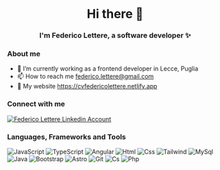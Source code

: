<h1 align="center">Hi there 👋</h1>
<h3 align="center">I'm Federico Lettere, a software developer ✨</h3>

<h3 align="left">About me</h3>
<ul>
  <li>💼 I’m currently working as a frontend developer in Lecce, Puglia</li>
  <li>📫 How to reach me <a href="mailto:federico.lettere@gmail.com" target="blank">federico.lettere@gmail.com</a></li>
  <li>🚀 My website <a href="https://cvfedericolettere.netlify.app" target="_blank">https://cvfedericolettere.netlify.app</a></li>
</ul>

<h3 align="left">Connect with me</h3>
<p align="left">
  <a href="https://it.linkedin.com/in/federico-lettere-418517162" target="blank">
    <img align="center" src="https://img.shields.io/badge/LinkedIn-0077B5?style=for-the-badge&logo=linkedin&logoColor=white" alt="Federico Lettere Linkedin Account" />
  </a>
</p>

<h3 align="left">Languages, Frameworks and Tools</h3>
<p align="left">
  <img src="https://img.shields.io/badge/JavaScript-F7DF1E.svg?style=for-the-badge&logo=JavaScript&logoColor=black" alt="JavaScript">
  <img src="https://img.shields.io/badge/TypeScript-007ACC?style=for-the-badge&logo=typescript&logoColor=white" alt="TypeScript">
  <img src="https://img.shields.io/badge/Angular-DD0031?style=for-the-badge&logo=angular&logoColor=white" alt="Angular">
  <img src="https://img.shields.io/badge/HTML-239120?style=for-the-badge&logo=html5&logoColor=white" alt="Html">
  <img src="https://img.shields.io/badge/CSS-239120?&style=for-the-badge&logo=css3&logoColor=white" alt="Css">
  <img src="https://img.shields.io/badge/Tailwind_CSS-38B2AC?style=for-the-badge&logo=tailwind-css&logoColor=white" alt="Tailwind">
  <img src="https://img.shields.io/badge/MySQL-00000F?style=for-the-badge&logo=mysql&logoColor=white" alt="MySql">
  <img src="https://img.shields.io/badge/Java-ED8B00?style=for-the-badge&logo=openjdk&logoColor=white" alt="Java">
  <img src="https://img.shields.io/badge/Bootstrap-563D7C?style=for-the-badge&logo=bootstrap&logoColor=white" alt="Bootstrap">
  <img src="https://img.shields.io/badge/Astro-FF5D01.svg?style=for-the-badge&logo=astro&logoColor=white" alt="Astro">
  <img src="https://img.shields.io/badge/GIT-E44C30?style=for-the-badge&logo=git&logoColor=white" alt="Git">
  <img src="https://img.shields.io/badge/C%23-239120?style=for-the-badge&logo=c-sharp&logoColor=white" alt="Cs">
  <img src="https://img.shields.io/badge/PHP-777BB4?style=for-the-badge&logo=php&logoColor=white" alt="Php">
</p>

<!--
**flettere/flettere** is a ✨ _special_ ✨ repository because its `README.md` (this file) appears on your GitHub profile.

Here are some ideas to get you started:

- 🔭 I’m currently working on ...
- 🌱 I’m currently learning ...
- 👯 I’m looking to collaborate on ...
- 🤔 I’m looking for help with ...
- 💬 Ask me about ...
- 📫 How to reach me: ...
- 😄 Pronouns: ...
- ⚡ Fun fact: ...
-->
